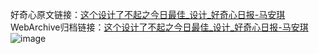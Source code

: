 好奇心原文链接：[这个设计了不起之今日最佳_设计_好奇心日报-马安琪](https://www.qdaily.com/articles/9169.html)
WebArchive归档链接：[这个设计了不起之今日最佳_设计_好奇心日报-马安琪](http://web.archive.org/web/20160629111734/http://www.qdaily.com/articles/9169.html)
![image](http://ww3.sinaimg.cn/large/007d5XDply1g3veaaekf7j30u0b5v1kx)